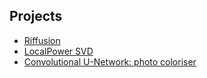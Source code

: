 ## Projects
 - [Riffusion](https://github.sfu.ca/kpeer/ProbabilisticPioneers-FinalProject)
 - [LocalPower SVD](https://github.com/KitPi/LocalPower-SVD)
 - [Convolutional U-Network: photo coloriser](https://github.com/KitPi/UNet)
